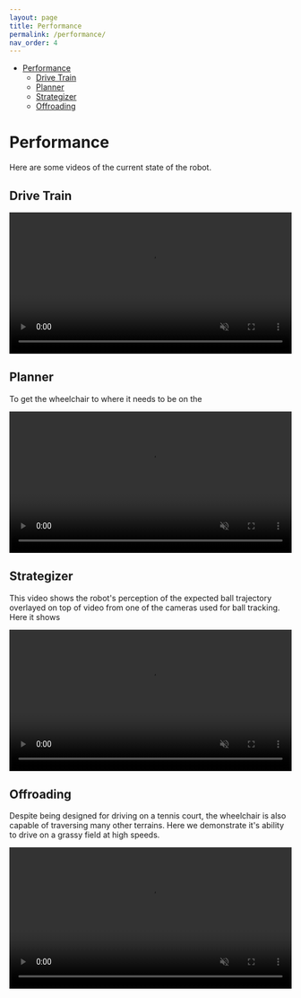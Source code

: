 ```yaml
---
layout: page
title: Performance
permalink: /performance/
nav_order: 4
---
```



- [Performance](#performance)
  - [Drive Train](#drive-train)
  - [Planner](#planner)
  - [Strategizer](#strategizer)
  - [Offroading](#offroading)


# Performance

Here are some videos of the current state of the robot.

## Drive Train

<video width="100%" autoplay controls loop muted poster>
    <source src="../assets/videos/motors.mp4" type="video/mp4">
</video>


## Planner

To get the wheelchair to where it needs to be on the 

<video width="100%" autoplay controls loop muted poster>
    <source src="../assets/videos/planning.mp4" type="video/mp4">
</video>

## Strategizer

This video shows the robot's perception of the expected ball trajectory overlayed on top of video from one of the cameras used for ball tracking. Here it shows 

<video width="100%" autoplay controls loop muted poster>
    <source src="../assets/videos/rollout.mp4" type="video/mp4">
</video>

## Offroading

Despite being designed for driving on a tennis court, the wheelchair is also capable of traversing many other terrains. Here we demonstrate it's ability to drive on a grassy field at high speeds. 

<video width="100%" autoplay controls loop muted poster>
    <source src="../assets/videos/offroading.mp4" type="video/mp4">
</video>